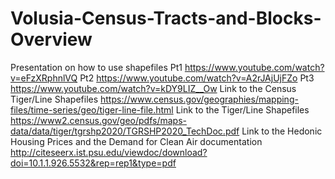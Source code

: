 # Volusia-Census-Tracts-and-Blocks-Overview
Presentation on how to use shapefiles 
Pt1 https://www.youtube.com/watch?v=eFzXRphnlVQ
Pt2 https://www.youtube.com/watch?v=A2rJAjUjFZo
Pt3 https://www.youtube.com/watch?v=kDY9LIZ__Ow
Link to the Census Tiger/Line Shapefiles
https://www.census.gov/geographies/mapping-files/time-series/geo/tiger-line-file.html
Link to the Tiger/Line Shapefiles
https://www2.census.gov/geo/pdfs/maps-data/data/tiger/tgrshp2020/TGRSHP2020_TechDoc.pdf
Link to the Hedonic Housing Prices and the Demand for Clean Air documentation
http://citeseerx.ist.psu.edu/viewdoc/download?doi=10.1.1.926.5532&rep=rep1&type=pdf

